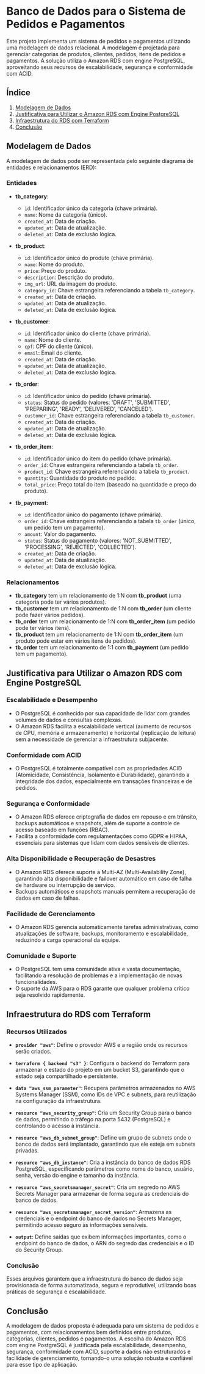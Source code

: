 # Banco de Dados para o Sistema de Pedidos e Pagamentos

Este projeto implementa um sistema de pedidos e pagamentos utilizando uma modelagem de dados relacional. A modelagem é projetada para gerenciar categorias de produtos, clientes, pedidos, itens de pedidos e pagamentos. A solução utiliza o Amazon RDS com engine PostgreSQL, aproveitando seus recursos de escalabilidade, segurança e conformidade com ACID.

## Índice

1. [Modelagem de Dados](#modelagem-de-dados)
2. [Justificativa para Utilizar o Amazon RDS com Engine PostgreSQL](#justificativa-para-utilizar-o-amazon-rds-com-engine-postgresql)
3. [Infraestrutura do RDS com Terraform](#infraestrutura-do-rds-com-terraform)
4. [Conclusão](#conclusão)

## Modelagem de Dados

A modelagem de dados pode ser representada pelo seguinte diagrama de entidades e relacionamentos (ERD):

### Entidades

- **tb_category**:
  - `id`: Identificador único da categoria (chave primária).
  - `name`: Nome da categoria (único).
  - `created_at`: Data de criação.
  - `updated_at`: Data de atualização.
  - `deleted_at`: Data de exclusão lógica.

- **tb_product**:
  - `id`: Identificador único do produto (chave primária).
  - `name`: Nome do produto.
  - `price`: Preço do produto.
  - `description`: Descrição do produto.
  - `img_url`: URL da imagem do produto.
  - `category_id`: Chave estrangeira referenciando a tabela `tb_category`.
  - `created_at`: Data de criação.
  - `updated_at`: Data de atualização.
  - `deleted_at`: Data de exclusão lógica.

- **tb_customer**:
  - `id`: Identificador único do cliente (chave primária).
  - `name`: Nome do cliente.
  - `cpf`: CPF do cliente (único).
  - `email`: Email do cliente.
  - `created_at`: Data de criação.
  - `updated_at`: Data de atualização.
  - `deleted_at`: Data de exclusão lógica.

- **tb_order**:
  - `id`: Identificador único do pedido (chave primária).
  - `status`: Status do pedido (valores: 'DRAFT', 'SUBMITTED', 'PREPARING', 'READY', 'DELIVERED', 'CANCELED').
  - `customer_id`: Chave estrangeira referenciando a tabela `tb_customer`.
  - `created_at`: Data de criação.
  - `updated_at`: Data de atualização.
  - `deleted_at`: Data de exclusão lógica.

- **tb_order_item**:
  - `id`: Identificador único do item do pedido (chave primária).
  - `order_id`: Chave estrangeira referenciando a tabela `tb_order`.
  - `product_id`: Chave estrangeira referenciando a tabela `tb_product`.
  - `quantity`: Quantidade do produto no pedido.
  - `total_price`: Preço total do item (baseado na quantidade e preço do produto).

- **tb_payment**:
  - `id`: Identificador único do pagamento (chave primária).
  - `order_id`: Chave estrangeira referenciando a tabela `tb_order` (único, um pedido tem um pagamento).
  - `amount`: Valor do pagamento.
  - `status`: Status do pagamento (valores: 'NOT_SUBMITTED', 'PROCESSING', 'REJECTED', 'COLLECTED').
  - `created_at`: Data de criação.
  - `updated_at`: Data de atualização.
  - `deleted_at`: Data de exclusão lógica.

### Relacionamentos

- **tb_category** tem um relacionamento de 1:N com **tb_product** (uma categoria pode ter vários produtos).
- **tb_customer** tem um relacionamento de 1:N com **tb_order** (um cliente pode fazer vários pedidos).
- **tb_order** tem um relacionamento de 1:N com **tb_order_item** (um pedido pode ter vários itens).
- **tb_product** tem um relacionamento de 1:N com **tb_order_item** (um produto pode estar em vários itens de pedidos).
- **tb_order** tem um relacionamento de 1:1 com **tb_payment** (um pedido tem um pagamento).

## Justificativa para Utilizar o Amazon RDS com Engine PostgreSQL

### Escalabilidade e Desempenho

- O PostgreSQL é conhecido por sua capacidade de lidar com grandes volumes de dados e consultas complexas.
- O Amazon RDS facilita a escalabilidade vertical (aumento de recursos de CPU, memória e armazenamento) e horizontal (replicação de leitura) sem a necessidade de gerenciar a infraestrutura subjacente.

### Conformidade com ACID

- O PostgreSQL é totalmente compatível com as propriedades ACID (Atomicidade, Consistência, Isolamento e Durabilidade), garantindo a integridade dos dados, especialmente em transações financeiras e de pedidos.

### Segurança e Conformidade

- O Amazon RDS oferece criptografia de dados em repouso e em trânsito, backups automáticos e snapshots, além de suporte a controle de acesso baseado em funções (RBAC).
- Facilita a conformidade com regulamentações como GDPR e HIPAA, essenciais para sistemas que lidam com dados sensíveis de clientes.

### Alta Disponibilidade e Recuperação de Desastres

- O Amazon RDS oferece suporte a Multi-AZ (Multi-Availability Zone), garantindo alta disponibilidade e failover automático em caso de falha de hardware ou interrupção de serviço.
- Backups automáticos e snapshots manuais permitem a recuperação de dados em caso de falhas.

### Facilidade de Gerenciamento

- O Amazon RDS gerencia automaticamente tarefas administrativas, como atualizações de software, backups, monitoramento e escalabilidade, reduzindo a carga operacional da equipe.

### Comunidade e Suporte

- O PostgreSQL tem uma comunidade ativa e vasta documentação, facilitando a resolução de problemas e a implementação de novas funcionalidades.
- O suporte da AWS para o RDS garante que qualquer problema crítico seja resolvido rapidamente.

## Infraestrutura do RDS com Terraform

### Recursos Utilizados

- **`provider "aws"`**: Define o provedor AWS e a região onde os recursos serão criados.
  
- **`terraform { backend "s3" }`**: Configura o backend do Terraform para armazenar o estado do projeto em um bucket S3, garantindo que o estado seja compartilhado e persistente.

- **`data "aws_ssm_parameter"`**: Recupera parâmetros armazenados no AWS Systems Manager (SSM), como IDs de VPC e subnets, para reutilização na configuração da infraestrutura.

- **`resource "aws_security_group"`**: Cria um Security Group para o banco de dados, permitindo o tráfego na porta 5432 (PostgreSQL) e controlando o acesso à instância.

- **`resource "aws_db_subnet_group"`**: Define um grupo de subnets onde o banco de dados será implantado, garantindo que ele esteja em subnets privadas.

- **`resource "aws_db_instance"`**: Cria a instância do banco de dados RDS PostgreSQL, especificando parâmetros como nome do banco, usuário, senha, versão do engine e tamanho da instância.

- **`resource "aws_secretsmanager_secret"`**: Cria um segredo no AWS Secrets Manager para armazenar de forma segura as credenciais do banco de dados.

- **`resource "aws_secretsmanager_secret_version"`**: Armazena as credenciais e o endpoint do banco de dados no Secrets Manager, permitindo acesso seguro às informações sensíveis.

- **`output`**: Define saídas que exibem informações importantes, como o endpoint do banco de dados, o ARN do segredo das credenciais e o ID do Security Group.

### Conclusão

Esses arquivos garantem que a infraestrutura do banco de dados seja provisionada de forma automatizada, segura e reprodutível, utilizando boas práticas de segurança e escalabilidade.


## Conclusão

A modelagem de dados proposta é adequada para um sistema de pedidos e pagamentos, com relacionamentos bem definidos entre produtos, categorias, clientes, pedidos e pagamentos. A escolha do Amazon RDS com engine PostgreSQL é justificada pela escalabilidade, desempenho, segurança, conformidade com ACID, suporte a dados não estruturados e facilidade de gerenciamento, tornando-o uma solução robusta e confiável para esse tipo de aplicação.